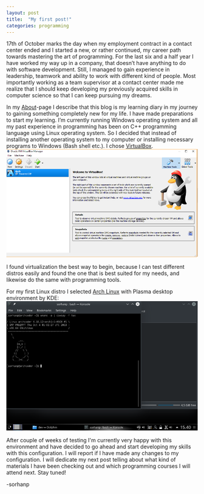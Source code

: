 ```yaml
---
layout: post
title:  "My first post!"
categories: programming
---
```

[arch]: https://www.archlinux.org/
[virtualbox]: https://www.virtualbox.org/


17th of October marks the day when my employment contract in a contact center ended and I started a new, or rather continued, my career path towards mastering the art of programming. For the last six and a half year I have worked my way up in a company, that doesn’t have anything to do with software development. Still, I managed to gain experience in leadership, teamwork and ability to work with different kind of people. Most importantly working as a team supervisor at a contact center made me realize that I should keep developing my previously acquired skills in computer science so that I can keep pursuing my dreams.

In my [About](/about/)-page I describe that this blog is my learning diary in my journey to gaining something completely new for my life. I have made preparations to start my learning. I’m currently running Windows operating system and all my past experience in programming has been on C++ programming language using Linux operating system. So I decided that instead of installing  another operating system to my computer or installing necessary programs to Windows (Bash shell etc.). I chose [VirtualBox][virtualbox]. ![VirtualBox](/assets/virtualbox.png)

I found virtualization the best way to begin, because I can test different distros easily and found the one that is best suited for my needs, and likewise do the same with programming tools.

For my first Linux distro I selected [Arch Linux][arch] with Plasma desktop environment by KDE:
![Arch Linux](/assets/arch.png)

After couple of weeks of testing I'm currently very happy with this environment and have decided to go ahead and start developing my skills with this configuration. I will report if I have made any changes to my configuration. I will dedicate my next post telling about what kind of materials I have been checking out and which programming courses I will attend next. Stay tuned!

-sorhanp
